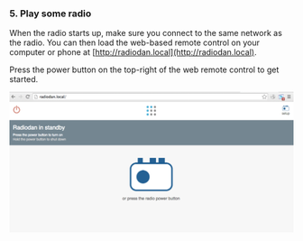 ### 5. Play some radio

When the radio starts up, make sure you connect to the same network as the radio. You can then load the web-based remote control on your computer or phone at [http://radiodan.local](http://radiodan.local).

Press the power button on the top-right of the web remote control to get started.

<img src="/assets/radiodan_magic_off_screenshot.png" alt="Screenshot of the 
default radiodan app in a browser"/>


<!-- Raspberry Pi with wifi: troubleshooting -->
